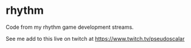 # rhythm
Code from my rhythm game development streams.

See me add to this live on twitch at https://www.twitch.tv/pseudoscalar
